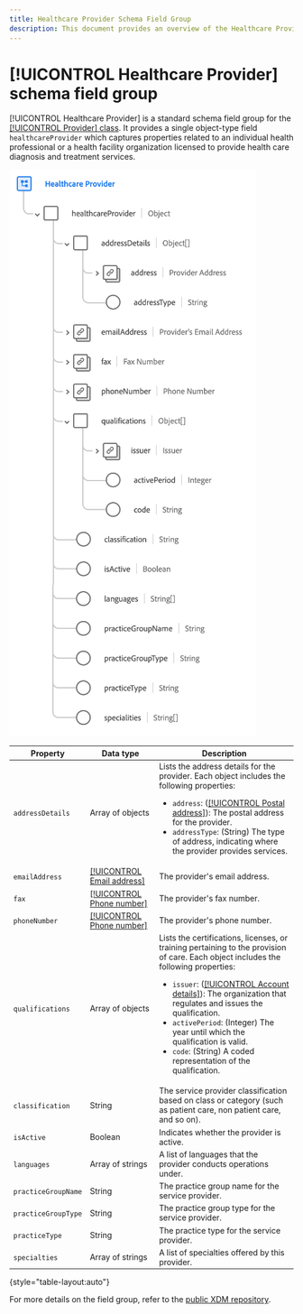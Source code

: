 ```yaml
---
title: Healthcare Provider Schema Field Group
description: This document provides an overview of the Healthcare Provider schema field group.
---
```

# [!UICONTROL Healthcare Provider] schema field group

[!UICONTROL Healthcare Provider] is a standard schema field group for the [[!UICONTROL Provider] class](../../classes/provider.md). It provides a single object-type field `healthcareProvider` which captures properties related to an individual health professional or a health facility organization licensed to provide health care diagnosis and treatment services.

![](../../images/field-groups/healthcare-provider.png)

| Property | Data type | Description |
| --- | --- | --- |
| `addressDetails` | Array of objects | Lists the address details for the provider. Each object includes the following properties: <ul><li>`address`: ([[!UICONTROL Postal address]](../../data-types/postal-address.md)): The postal address for the provider.</li><li>`addressType`: (String) The type of address, indicating where the provider provides services.</li></ul> |
| `emailAddress` | [[!UICONTROL Email address]](../../data-types/email-address.md) | The provider's email address. |
| `fax` | [[!UICONTROL Phone number]](../../data-types/phone-number.md) | The provider's fax number. |
| `phoneNumber` | [[!UICONTROL Phone number]](../../data-types/phone-number.md) | The provider's phone number. |
| `qualifications` | Array of objects | Lists the certifications, licenses, or training pertaining to the provision of care. Each object includes the following properties: <ul><li>`issuer`: ([[!UICONTROL Account details]](../../data-types/account-details.md)): The organization that regulates and issues the qualification.</li><li>`activePeriod`: (Integer) The year until which the qualification is valid.</li><li>`code`: (String) A coded representation of the qualification.</li></ul> |
| `classification` | String | The service provider classification based on class or category (such as patient care, non patient care, and so on). |
| `isActive` | Boolean | Indicates whether the provider is active. |
| `languages` | Array of strings | A list of languages that the provider conducts operations under. |
| `practiceGroupName` | String | The practice group name for the service provider. |
| `practiceGroupType` | String | The practice group type for the service provider. |
| `practiceType` | String | The practice type for the service provider. |
| `specialties` | Array of strings | A list of specialties offered by this provider. |

{style="table-layout:auto"}

For more details on the field group, refer to the [public XDM repository](https://github.com/adobe/xdm/blob/master/components/fieldgroups/provider/healthcare-provider-details.schema.json).
